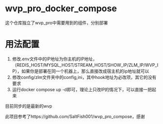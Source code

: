 # wvp_pro_docker_compose
这个仓库独立了wvp_pro中需要用到的组件，分别部署

# 用法配置
1. 修改.env文件中的IP地址为你主机的IP地址，（REDIS_HOST/MYSQL_HOST/STREAM_HOST/SHOW_IP/ZLM_IP/WVP_IP），如果你是部署在同一个机器上，那么直接改成宿主机的ip地址就可以
2. 修改config/zlm文件夹中的config,ini，其中hook地址为必改项，其它的没有要求    
3. 运行docker compose up -d即可，理论上只改IP的情况下，可以直接一把起来

目前同步的是最新的wvp

此项目参考了https://github.com/SaltFish001/wvp_pro_compose，感谢

